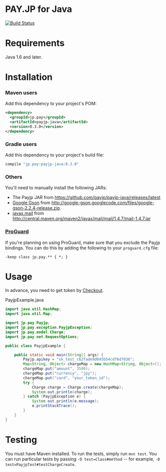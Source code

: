 # PAY.JP for Java

[![Build Status](https://travis-ci.org/payjp/payjp-java.svg?branch=master)](https://travis-ci.org/payjp/payjp-java)

Requirements
============

Java 1.6 and later.

Installation
============

### Maven users

Add this dependency to your project's POM:

```xml
<dependency>
  <groupId>jp.pay</groupId>
  <artifactId>payjp-java</artifactId>
  <version>0.3.0</version>
</dependency>
```

### Gradle users

Add this dependency to your project's build file:

```groovy
compile "jp.pay:payjp-java:0.3.0"
```

### Others

You'll need to manually install the following JARs:

* The Payjp JAR from https://github.com/payjp/payjp-java/releases/latest
* [Google Gson](http://code.google.com/p/google-gson/) from <http://google-gson.googlecode.com/files/google-gson-2.2.4-release.zip>.
* [javax.mail](http://www.oracle.com/technetwork/java/javamail/index.html) from <http://central.maven.org/maven2/javax/mail/mail/1.4.7/mail-1.4.7.jar>

### [ProGuard](http://proguard.sourceforge.net/)

If you're planning on using ProGuard, make sure that you exclude the Payjp bindings. You can do this by adding the following to your `proguard.cfg` file:

    -keep class jp.pay.** { *; }

Usage
=====

In advance, you need to get token by [Checkout](https://pay.jp/docs/checkout).

PayjpExample.java

```java
import java.util.HashMap;
import java.util.Map;

import jp.pay.Payjp;
import jp.pay.exception.PayjpException;
import jp.pay.model.Charge;
import jp.pay.net.RequestOptions;

public class PayjpExample {

    public static void main(String[] args) {
        Payjp.apikey = "sk_test_c62fade9d045b54cd76d7036";
        Map<String, Object> chargeMap = new HashMap<String, Object>();
        chargeMap.put("amount", 3500);
        chargeMap.put("currency", "jpy");
        chargeMap.put("card", "your_token_id");
        try {
            Charge charge = Charge.create(chargeMap);
            System.out.println(charge);
        } catch (PayjpException e) {
            System.out.println(e.message);
            e.printStackTrace();
        }
    }
}
```

Testing
=======

You must have Maven installed. To run the tests, simply run `mvn test`. You can run particular tests by passing `-D test=Class#method` -- for example, `-D test=PayjpTest#testChargeCreate`.
